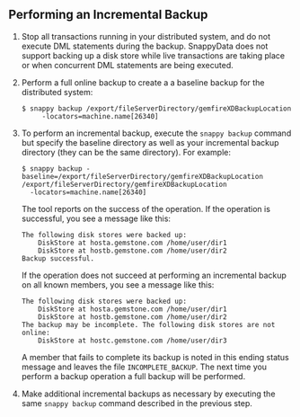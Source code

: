 ## Performing an Incremental Backup

1.  Stop all transactions running in your distributed system, and do not execute DML statements during the backup. SnappyData does not support backing up a disk store while live transactions are taking place or when concurrent DML statements are being executed.
2.  Perform a full online backup to create a a baseline backup for the distributed system:

    ``` 
    $ snappy backup /export/fileServerDirectory/gemfireXDBackupLocation
         -locators=machine.name[26340]
    ```

3.  To perform an incremental backup, execute the `snappy backup` command but specify the baseline directory as well as your incremental backup directory (they can be the same directory). For example:

    ``` 
    $ snappy backup -baseline=/export/fileServerDirectory/gemfireXDBackupLocation /export/fileServerDirectory/gemfireXDBackupLocation 
      -locators=machine.name[26340] 
    ```

    The tool reports on the success of the operation. If the operation is successful, you see a message like this:

    ``` 
    The following disk stores were backed up:
        DiskStore at hosta.gemstone.com /home/user/dir1
        DiskStore at hostb.gemstone.com /home/user/dir2
    Backup successful.
    ```

    If the operation does not succeed at performing an incremental backup on all known members, you see a message like this:

    ``` 
    The following disk stores were backed up:
        DiskStore at hosta.gemstone.com /home/user/dir1
        DiskStore at hostb.gemstone.com /home/user/dir2
    The backup may be incomplete. The following disk stores are not online:
        DiskStore at hostc.gemstone.com /home/user/dir3
    ```

    A member that fails to complete its backup is noted in this ending status message and leaves the file `INCOMPLETE_BACKUP`. The next time you perform a backup operation a full backup will be performed.

4.  Make additional incremental backups as necessary by executing the same `snappy backup` command described in the previous step.